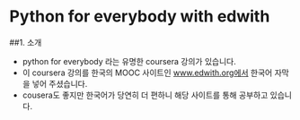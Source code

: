 # Python for everybody with edwith

##1. 소개
- python for everybody 라는 유명한 coursera 강의가 있습니다. 
- 이 coursera 강의를 한국의 MOOC 사이트인 www.edwith.org에서 한국어 자막을 넣어 주셨습니다.
- cousera도 좋지만 한국어가 당연히 더 편하니 해당 사이트를 통해 공부하고 있습니다.
